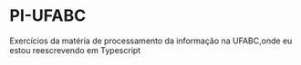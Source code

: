 # PI-UFABC
Exercícios da matéria de processamento da informação na UFABC,onde eu estou reescrevendo em Typescript
